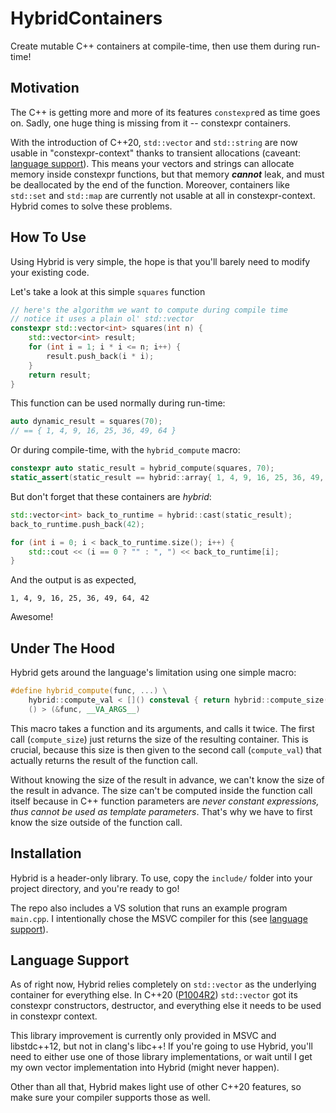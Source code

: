 # HybridContainers
Create mutable C++ containers at compile-time, then use them during run-time!

## Motivation
The C++ is getting more and more of its features `constexpr`ed as time goes on. Sadly, one huge thing is missing from it -- constexpr containers.

With the introduction of C++20, `std::vector` and `std::string` are now usable in "constexpr-context" thanks to transient allocations (caveant: [language support](##Language-Support)). This means your vectors and strings can allocate memory inside constexpr functions, but that memory ***cannot*** leak, and must be deallocated by the end of the function. Moreover, containers like `std::set` and `std::map` are currently not usable at all in constexpr-context. Hybrid comes to solve these problems.

## How To Use
Using Hybrid is very simple, the hope is that you'll barely need to modify your existing code.

Let's take a look at this simple `squares` function
```cpp
// here's the algorithm we want to compute during compile time
// notice it uses a plain ol' std::vector
constexpr std::vector<int> squares(int n) {
    std::vector<int> result;
    for (int i = 1; i * i <= n; i++) {
        result.push_back(i * i);
    }
    return result;
}
```

This function can be used normally during run-time:
```cpp
auto dynamic_result = squares(70);
// == { 1, 4, 9, 16, 25, 36, 49, 64 }
```
Or during compile-time, with the `hybrid_compute` macro:
```cpp
constexpr auto static_result = hybrid_compute(squares, 70);
static_assert(static_result == hybrid::array{ 1, 4, 9, 16, 25, 36, 49, 64 });
```

But don't forget that these containers are *hybrid*:
```cpp
std::vector<int> back_to_runtime = hybrid::cast(static_result);
back_to_runtime.push_back(42);

for (int i = 0; i < back_to_runtime.size(); i++) {
	std::cout << (i == 0 ? "" : ", ") << back_to_runtime[i];
}
```

And the output is as expected,
```
1, 4, 9, 16, 25, 36, 49, 64, 42
```
Awesome!


## Under The Hood
Hybrid gets around the language's limitation using one simple macro:
```cpp
#define hybrid_compute(func, ...) \
    hybrid::compute_val < []() consteval { return hybrid::compute_size(&func, __VA_ARGS__); } \
    () > (&func, __VA_ARGS__)
```
This macro takes a function and its arguments, and calls it twice. The first call (`compute_size`) just returns the size of the resulting container. This is crucial, because this size is then given to the second call (`compute_val`) that actually returns the result of the function call.

Without knowing the size of the result in advance, we can't know the size of the result in advance. The size can't be computed inside the function call itself because in C++ function parameters are *never constant expressions, thus cannot be used as template parameters*. That's why we have to first know the size outside of the function call.

## Installation
Hybrid is a header-only library. To use, copy the `include/` folder into your project directory, and you're ready to go!

The repo also includes a VS solution that runs an example program `main.cpp`. I intentionally chose the MSVC compiler for this (see [language support](##Language-Support)).

## Language Support
As of right now, Hybrid relies completely on `std::vector` as the underlying container for everything else. In C++20 ([P1004R2](http://www.open-std.org/jtc1/sc22/wg21/docs/papers/2019/p1004r2.pdf)) `std::vector` got its constexpr constructors, destructor, and everything else it needs to be used in constexpr context.

This library improvement is currently only provided in MSVC and libstdc++12, but not in clang's libc++! If you're going to use Hybrid, you'll need to either use one of those library implementations, or wait until I get my own vector implementation into Hybrid (might never happen).

Other than all that, Hybrid makes light use of other C++20 features, so make sure your compiler supports those as well.
